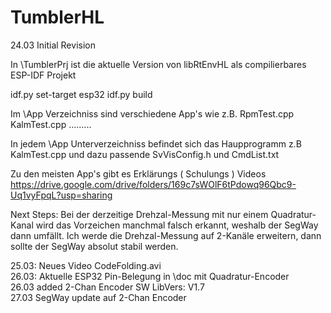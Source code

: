 # TumblerHL
24.03 Initial Revision

In  \TumblerPrj ist die aktuelle Version von  libRtEnvHL  als compilierbares
ESP-IDF  Projekt

idf.py set-target esp32            idf.py build

Im  \App  Verzeichniss sind verschiedene App's wie z.B.
RpmTest.cpp  KalmTest.cpp .........

In jedem \App Unterverzeichniss befindet sich das Haupprogramm z.B KalmTest.cpp
und dazu passende SvVisConfig.h und CmdList.txt

Zu den meisten App's gibt es Erklärungs ( Schulungs ) Videos
https://drive.google.com/drive/folders/169c7sWOlF6tPdowq96Qbc9-Uq1vyFpqL?usp=sharing

Next Steps:
Bei der derzeitige Drehzal-Messung mit nur einem Quadratur-Kanal
wird das Vorzeichen manchmal falsch erkannt, weshalb der SegWay dann umfällt.
Ich werde die Drehzal-Messung auf 2-Kanäle erweitern, dann sollte der SegWay
absolut stabil werden.

25.03: Neues Video CodeFolding.avi  
26.03: Aktuelle ESP32 Pin-Belegung in \doc mit Quadratur-Encoder  
26.03 added 2-Chan Encoder SW  LibVers: V1.7  
27.03 SegWay update auf 2-Chan Encoder



